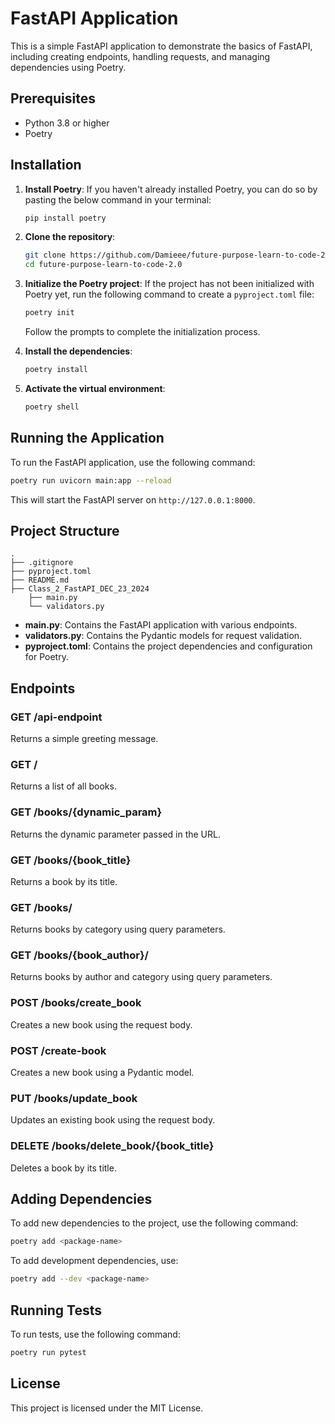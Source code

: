 # FastAPI Application

This is a simple FastAPI application to demonstrate the basics of FastAPI, including creating endpoints, handling requests, and managing dependencies using Poetry.

## Prerequisites

- Python 3.8 or higher
- Poetry

## Installation

1. **Install Poetry**: If you haven't already installed Poetry, you can do so by pasting the below command in your terminal:
   ```sh
   pip install poetry
   ```

2. **Clone the repository**:
   ```sh
   git clone https://github.com/Damieee/future-purpose-learn-to-code-2.0.git
   cd future-purpose-learn-to-code-2.0
   ```

3. **Initialize the Poetry project**: If the project has not been initialized with Poetry yet, run the following command to create a `pyproject.toml` file:
   ```sh
   poetry init
   ```
   Follow the prompts to complete the initialization process.

4. **Install the dependencies**:
   ```sh
   poetry install
   ```

5. **Activate the virtual environment**:
   ```sh
   poetry shell
   ```

## Running the Application

To run the FastAPI application, use the following command:
```sh
poetry run uvicorn main:app --reload
```

This will start the FastAPI server on `http://127.0.0.1:8000`.

## Project Structure

```
.
├── .gitignore
├── pyproject.toml
├── README.md
├── Class_2_FastAPI_DEC_23_2024
    ├── main.py
    └── validators.py
```

- **main.py**: Contains the FastAPI application with various endpoints.
- **validators.py**: Contains the Pydantic models for request validation.
- **pyproject.toml**: Contains the project dependencies and configuration for Poetry.

## Endpoints

### GET /api-endpoint
Returns a simple greeting message.

### GET /
Returns a list of all books.

### GET /books/{dynamic_param}
Returns the dynamic parameter passed in the URL.

### GET /books/{book_title}
Returns a book by its title.

### GET /books/
Returns books by category using query parameters.

### GET /books/{book_author}/
Returns books by author and category using query parameters.

### POST /books/create_book
Creates a new book using the request body.

### POST /create-book
Creates a new book using a Pydantic model.

### PUT /books/update_book
Updates an existing book using the request body.

### DELETE /books/delete_book/{book_title}
Deletes a book by its title.

## Adding Dependencies

To add new dependencies to the project, use the following command:
```sh
poetry add <package-name>
```

To add development dependencies, use:
```sh
poetry add --dev <package-name>
```

## Running Tests

To run tests, use the following command:
```sh
poetry run pytest
```

## License

This project is licensed under the MIT License.
